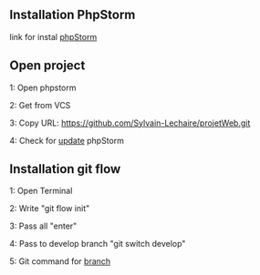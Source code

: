## Installation PhpStorm

link for instal [phpStorm](https://www.jetbrains.com/phpstorm/download/download-thanks.html)

## Open project

1: Open phpstorm

2: Get from VCS

3: Copy URL: https://github.com/Sylvain-Lechaire/projetWeb.git

4: Check for [update](https://github.com/Sylvain-Lechaire/projetWeb/blob/main/documentation/Documentation.pdf) phpStorm

## Installation git flow

1: Open Terminal

2: Write "git flow init"

3: Pass all "enter"

4: Pass to develop branch "git switch develop"

5: Git command for [branch](https://github.com/Sylvain-Lechaire/projetWeb/blob/main/documentation/Branche.pdf)
